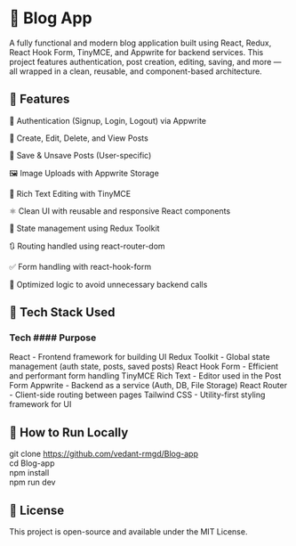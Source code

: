 # 📝 Blog App
A fully functional and modern blog application built using React, Redux, React Hook Form, TinyMCE, and Appwrite for backend services. This project features authentication, post creation, editing, saving, and more — all wrapped in a clean, reusable, and component-based architecture.

## 🚀 Features
🔐 Authentication (Signup, Login, Logout) via Appwrite

📝 Create, Edit, Delete, and View Posts

💾 Save & Unsave Posts (User-specific)

🖼️ Image Uploads with Appwrite Storage

🎨 Rich Text Editing with TinyMCE

⚛️ Clean UI with reusable and responsive React components

🔄 State management using Redux Toolkit

🔃 Routing handled using react-router-dom

✅ Form handling with react-hook-form

🧠 Optimized logic to avoid unnecessary backend calls

## 🧰 Tech Stack Used
### Tech	            #### Purpose
React -	             Frontend framework for building UI
Redux Toolkit -	     Global state management (auth state, posts, saved posts)
React Hook Form	-    Efficient and performant form handling
TinyMCE	Rich Text -  Editor used in the Post Form
Appwrite -           Backend as a service (Auth, DB, File Storage)
React Router -	     Client-side routing between pages
Tailwind CSS - 	    Utility-first styling framework for UI

## 🧪 How to Run Locally
git clone https://github.com/vedant-rmgd/Blog-app  
cd Blog-app  
npm install  
npm run dev  

## 📜 License
This project is open-source and available under the MIT License.
